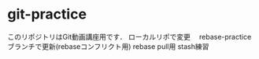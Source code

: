 # git-practice
このリポジトリはGit動画講座用です．
ローカルリポで変更　
rebase-practiceブランチで更新(rebaseコンフリクト用)
rebase pull用
stash練習
